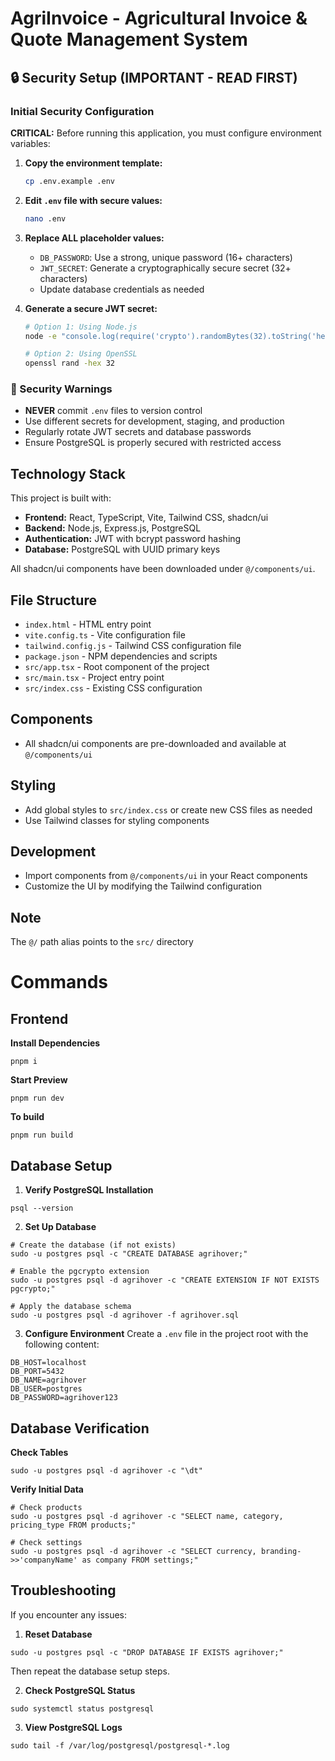 # AgriInvoice - Agricultural Invoice & Quote Management System

## 🔒 Security Setup (IMPORTANT - READ FIRST)

### Initial Security Configuration

**CRITICAL:** Before running this application, you must configure environment variables:

1. **Copy the environment template:**
   ```bash
   cp .env.example .env
   ```

2. **Edit `.env` file with secure values:**
   ```bash
   nano .env
   ```

3. **Replace ALL placeholder values:**
   - `DB_PASSWORD`: Use a strong, unique password (16+ characters)
   - `JWT_SECRET`: Generate a cryptographically secure secret (32+ characters)
   - Update database credentials as needed

4. **Generate a secure JWT secret:**
   ```bash
   # Option 1: Using Node.js
   node -e "console.log(require('crypto').randomBytes(32).toString('hex'))"
   
   # Option 2: Using OpenSSL
   openssl rand -hex 32
   ```

### 🚨 Security Warnings

- **NEVER** commit `.env` files to version control
- Use different secrets for development, staging, and production
- Regularly rotate JWT secrets and database passwords
- Ensure PostgreSQL is properly secured with restricted access

## Technology Stack

This project is built with:

- **Frontend:** React, TypeScript, Vite, Tailwind CSS, shadcn/ui
- **Backend:** Node.js, Express.js, PostgreSQL
- **Authentication:** JWT with bcrypt password hashing
- **Database:** PostgreSQL with UUID primary keys

All shadcn/ui components have been downloaded under `@/components/ui`.

## File Structure

- `index.html` - HTML entry point
- `vite.config.ts` - Vite configuration file
- `tailwind.config.js` - Tailwind CSS configuration file
- `package.json` - NPM dependencies and scripts
- `src/app.tsx` - Root component of the project
- `src/main.tsx` - Project entry point
- `src/index.css` - Existing CSS configuration

## Components

- All shadcn/ui components are pre-downloaded and available at `@/components/ui`

## Styling

- Add global styles to `src/index.css` or create new CSS files as needed
- Use Tailwind classes for styling components

## Development

- Import components from `@/components/ui` in your React components
- Customize the UI by modifying the Tailwind configuration

## Note

The `@/` path alias points to the `src/` directory

# Commands

## Frontend

**Install Dependencies**

```shell
pnpm i
```

**Start Preview**

```shell
pnpm run dev
```

**To build**

```shell
pnpm run build
```

## Database Setup

1. **Verify PostgreSQL Installation**

```shell
psql --version
```

2. **Set Up Database**

```shell
# Create the database (if not exists)
sudo -u postgres psql -c "CREATE DATABASE agrihover;"

# Enable the pgcrypto extension
sudo -u postgres psql -d agrihover -c "CREATE EXTENSION IF NOT EXISTS pgcrypto;"

# Apply the database schema
sudo -u postgres psql -d agrihover -f agrihover.sql
```

3. **Configure Environment** Create a `.env` file in the project root with the following content:

```properties
DB_HOST=localhost
DB_PORT=5432
DB_NAME=agrihover
DB_USER=postgres
DB_PASSWORD=agrihover123
```

## Database Verification

**Check Tables**

```shell
sudo -u postgres psql -d agrihover -c "\dt"
```

**Verify Initial Data**

```shell
# Check products
sudo -u postgres psql -d agrihover -c "SELECT name, category, pricing_type FROM products;"

# Check settings
sudo -u postgres psql -d agrihover -c "SELECT currency, branding->>'companyName' as company FROM settings;"
```

## Troubleshooting

If you encounter any issues:

1. **Reset Database**

```shell
sudo -u postgres psql -c "DROP DATABASE IF EXISTS agrihover;"
```

Then repeat the database setup steps.

2. **Check PostgreSQL Status**

```shell
sudo systemctl status postgresql
```

3. **View PostgreSQL Logs**

```shell
sudo tail -f /var/log/postgresql/postgresql-*.log
```
